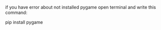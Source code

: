 if you have error about not installed pygame open terminal and write this command:

pip install pygame
